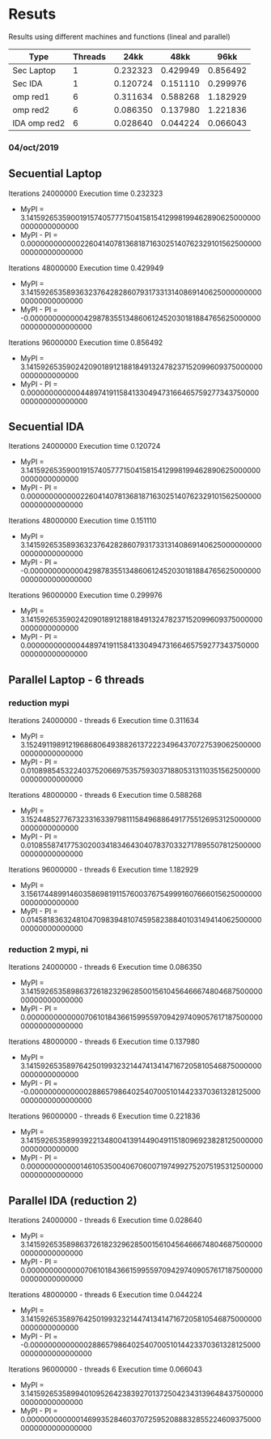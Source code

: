 # Resuts
Results using different machines and functions (lineal and parallel)

| Type | Threads| 24kk | 48kk | 96kk |
|------|------|---|------|------|
|Sec Laptop| 1|0.232323 	| 0.429949 	| 0.856492 	|
|Sec IDA| 1|0.120724 	| 0.151110 	| 0.299976 	|
|omp red1| 6| 0.311634 	| 0.588268 	| 1.182929 	|
| omp red2 	|6| 0.086350 	| 0.137980 	| 1.221836 	|
|IDA omp red2|6| 0.028640| 0.044224| 0.066043|

### 04/oct/2019
## Secuential Laptop

Iterations 24000000     Execution time 0.232323
- MyPI = 3.1415926535900191574057771504158154129981994628906250000000000000000000
- MyPI - PI = 0.0000000000002260414078136818716302514076232910156250000000000000000000

Iterations 48000000     Execution time 0.429949
- MyPI = 3.1415926535893632376428286079317331314086914062500000000000000000000000
- MyPI - PI = -0.0000000000004298783551348606124520301818847656250000000000000000000000

Iterations 96000000     Execution time 0.856492
- MyPI = 3.1415926535902420901891218818491324782371520996093750000000000000000000
- MyPI - PI = 0.0000000000004489741911584133049473166465759277343750000000000000000000

## Secuential IDA

Iterations 24000000     Execution time 0.120724
- MyPI = 3.1415926535900191574057771504158154129981994628906250000000000000000000
- MyPI - PI = 0.0000000000002260414078136818716302514076232910156250000000000000000000

Iterations 48000000     Execution time 0.151110
- MyPI = 3.1415926535893632376428286079317331314086914062500000000000000000000000
- MyPI - PI = -0.0000000000004298783551348606124520301818847656250000000000000000000000

Iterations 96000000     Execution time 0.299976
- MyPI = 3.1415926535902420901891218818491324782371520996093750000000000000000000
- MyPI - PI = 0.0000000000004489741911584133049473166465759277343750000000000000000000

## Parallel Laptop - 6 threads
### reduction mypi

Iterations 24000000 - threads 6 Execution time 0.311634
- MyPI = 3.1524911989121968680649388261372223496437072753906250000000000000000000
- MyPI - PI = 0.0108985453224037520669753575930371880531311035156250000000000000000000

Iterations 48000000 - threads 6 Execution time 0.588268
- MyPI = 3.1524485277673233163397981115849688649177551269531250000000000000000000
- MyPI - PI = 0.0108558741775302003418346430407837033271789550781250000000000000000000

Iterations 96000000 - threads 6 Execution time 1.182929
- MyPI = 3.1561744899146035869819115760037675499916076660156250000000000000000000
- MyPI - PI = 0.0145818363248104709839481074595823884010314941406250000000000000000000
### reduction 2 mypi, ni

Iterations 24000000 - threads 6 Execution time 0.086350
- MyPI = 3.1415926535898637261823296285001561045646667480468750000000000000000000
- MyPI - PI = 0.0000000000000706101843661599559709429740905761718750000000000000000000

Iterations 48000000 - threads 6 Execution time 0.137980
- MyPI = 3.1415926535897642501993232144741341471672058105468750000000000000000000
- MyPI - PI = -0.0000000000000288657986402540700510144233703613281250000000000000000000

Iterations 96000000 - threads 6 Execution time 0.221836
- MyPI = 3.1415926535899392213480041391449049115180969238281250000000000000000000
- MyPI - PI = 0.0000000000001461053500406706007197499275207519531250000000000000000000

## Parallel IDA (reduction 2)

Iterations 24000000 - threads 6 Execution time 0.028640
- MyPI = 3.1415926535898637261823296285001561045646667480468750000000000000000000
- MyPI - PI = 0.0000000000000706101843661599559709429740905761718750000000000000000000

Iterations 48000000 - threads 6 Execution time 0.044224
- MyPI = 3.1415926535897642501993232144741341471672058105468750000000000000000000
- MyPI - PI = -0.0000000000000288657986402540700510144233703613281250000000000000000000

Iterations 96000000 - threads 6 Execution time 0.066043
- MyPI = 3.1415926535899401095264238392701372504234313964843750000000000000000000
- MyPI - PI = 0.0000000000001469935284603707259520888328552246093750000000000000000000
